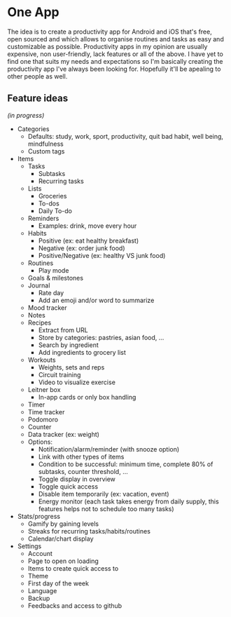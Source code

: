 # One App

The idea is to create a productivity app for Android and iOS that's free, open sourced and which allows to organise routines and tasks as easy and customizable as possible.
Productivity apps in my opinion are usually expensive, non user-friendly, lack features or all of the above. I have yet to find one that suits my needs and expectations so I'm basically creating the productivity app I've always been looking for. Hopefully it'll be apealing to other people as well.

## Feature ideas
_(in progress)_

- Categories
   - Defaults: study, work, sport, productivity, quit bad habit, well being, mindfulness
   - Custom tags
- Items
   - Tasks
      - Subtasks
      - Recurring tasks
   - Lists
      - Groceries
      - To-dos
      - Daily To-do
   - Reminders
      - Examples: drink, move every hour
   - Habits
      - Positive (ex: eat healthy breakfast)
      - Negative (ex: order junk food)
      - Positive/Negative (ex: healthy VS junk food)
   - Routines
      - Play mode
   - Goals & milestones
   - Journal
      - Rate day
      - Add an emoji and/or word to summarize
   - Mood tracker
   - Notes
   - Recipes
      - Extract from URL
      - Store by categories: pastries, asian food, ...
      - Search by ingredient
      - Add ingredients to grocery list
   - Workouts
      - Weights, sets and reps
      - Circuit training
      - Video to visualize exercise
   - Leitner box
      - In-app cards or only box handling
   - Timer
   - Time tracker
   - Podomoro
   - Counter
   - Data tracker (ex: weight)
   - Options:
      - Notification/alarm/reminder (with snooze option)
      - Link with other types of items
      - Condition to be successful: minimum time, complete 80% of subtasks, counter threshold, ...
      - Toggle display in overview
      - Toggle quick access
      - Disable item temporarily (ex: vacation, event)
      - Energy monitor (each task takes energy from daily supply, this features helps not to schedule too many tasks)
- Stats/progress
   - Gamify by gaining levels
   - Streaks for recurring tasks/habits/routines
   - Calendar/chart display
- Settings
   - Account
   - Page to open on loading
   - Items to create quick access to
   - Theme
   - First day of the week
   - Language
   - Backup
   - Feedbacks and access to github
